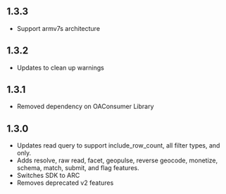## 1.3.3
 * Support armv7s architecture

## 1.3.2
 * Updates to clean up warnings

## 1.3.1
 * Removed dependency on OAConsumer Library
 
## 1.3.0
 * Updates read query to support include_row_count, all filter types, and only.
 * Adds resolve, raw read, facet, geopulse, reverse geocode, monetize, schema, match, submit, and flag features.
 * Switches SDK to ARC
 * Removes deprecated v2 features